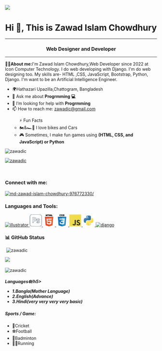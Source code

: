 <img src="https://media.licdn.com/dms/image/v2/D5616AQHcEfFpq_7zig/profile-displaybackgroundimage-shrink_350_1400/profile-displaybackgroundimage-shrink_350_1400/0/1727792451973?e=1733356800&v=beta&t=frDhRCQngxHZ6EoaFPsFKto_6Z88R3iipNH1r_Skgks" />
<h1 align="center">Hi 👋, This is  Zawad Islam Chowdhury</h1>
<hr>
<h3 align="center">Web Designer and Developer</h3>
<hr>
<p><strong>🙋‍♂️About me:</strong>I'm Zawad Islam Chowdhury,Web Developer since 2022 at Icon Computer Technology. I do web developing with Django. I'm do web designing too. My skills are- HTML ,CSS, JavaScript, Bootstrap, Python, Django. I'm want to be an Artificial Intelligence Engineer.</p>

<ul>
  <li>🌍Hathazari Upazilla,Chattogram, Bangladesh</li>
  <li>💬 Ask me about <strong>Progrmming 💻</strong></li>
  <li>🤔 I’m looking for help with <strong>Progrmming </strong> </li>
  <li>📫 How to reach me: 
      <a href="mailto:zawadic@gmail.com">zawadic@gmail.com</a>
  </li>
  <ul>⚡ Fun Facts
    <li>🏍️&🏎️💨 I love bikes and Cars</li>
    <li>🎮 Sometimes, I make fun games using <strong>(HTML, CSS, and JavaScript) or Python</strong></li>
  </ul>
</ul>

<p align="left"> <img src="https://komarev.com/ghpvc/?username=zawadic&label=Profile%20views&color=0e75b6&style=flat" alt="zawadic" /> </p>

<p align="left"> <a href="https://github.com/ryo-ma/github-profile-trophy"><img src="https://github-profile-trophy.vercel.app/?username=zawadic" alt="zawadic" /></a> </p>

<p align="left"> <a href="https://twitter.com/" target="blank"><img src="https://img.shields.io/twitter/follow/?logo=twitter&style=for-the-badge" alt="" /></a> </p>

<h3 align="left">Connect with me:</h3>
<p align="left">
<a href="https://linkedin.com/in/md-zawad-islam-chowdhury-976772330/" target="blank"><img align="center" src="https://raw.githubusercontent.com/rahuldkjain/github-profile-readme-generator/master/src/images/icons/Social/linked-in-alt.svg" alt="md-zawad-islam-chowdhury-976772330/" height="30" width="40" /></a>
</p>

<h3 align="left">Languages and Tools:</h3>
<p align="left">
  <a href="https://www.adobe.com/in/products/illustrator.html" target="_blank" rel="noreferrer"> 
    <img src="https://www.vectorlogo.zone/logos/adobe_illustrator/adobe_illustrator-icon.svg" alt="illustrator" width="40" height="40"/> 
  </a> 
  <a href="https://www.photoshop.com/en" target="_blank" rel="noreferrer"> 
    <img src="https://raw.githubusercontent.com/devicons/devicon/master/icons/photoshop/photoshop-line.svg" alt="photoshop" width="40" height="40"/> 
  </a> 
  <a href="https://www.w3.org/html/" target="_blank" rel="noreferrer"> 
    <img src="https://raw.githubusercontent.com/devicons/devicon/master/icons/html5/html5-original-wordmark.svg" alt="html5" width="40" height="40"/> 
  </a> 
  <a href="https://www.w3schools.com/css/" target="_blank" rel="noreferrer"> 
    <img src="https://raw.githubusercontent.com/devicons/devicon/master/icons/css3/css3-original-wordmark.svg" alt="css3" width="40" height="40"/> 
  </a> 
  <a href="https://developer.mozilla.org/en-US/docs/Web/JavaScript" target="_blank" rel="noreferrer"> 
    <img src="https://raw.githubusercontent.com/devicons/devicon/master/icons/javascript/javascript-original.svg" alt="javascript" width="40" height="40"/> 
  </a> 
  <a href="https://www.python.org" target="_blank" rel="noreferrer"> 
    <img src="https://raw.githubusercontent.com/devicons/devicon/master/icons/python/python-original.svg" alt="python" width="40" height="40"/> 
  </a> 
  <a href="https://www.djangoproject.com/" target="_blank" rel="noreferrer"> 
    <img src="https://cdn.worldvectorlogo.com/logos/django.svg" alt="django" width="40" height="40"/> 
  </a>
</p>

<h3>📊 GitHub Status</h3>
<p>&nbsp;<img align="center" src="https://github-readme-stats.vercel.app/api?username=zawadic&show_icons=true&locale=en" alt="zawadic" /></p>

<img src="https://github-readme-stats.vercel.app/api/top-langs/?username=zawadic" />

<p><img align="center" src="https://github-readme-streak-stats.herokuapp.com/?user=zawadic&" alt="zawadic" /></p>

<h5>Languages🌐/h5>
<ul>
  <li>1.Bangla(Mother Language)</li>
  <li>2.English(Advance)</li>
  <li>3.Hindi(very very very very basic)</li>
</ul>

<h5>Sports / Game:</h5>
<ul>
  <li>🏏Cricket</li>
  <li>⚽Football</li>
  <li>🏸Badminton</li>
  <li>🏃💨Running</li>
</ul>
<!--
<a href="https://pandas.pydata.org/" target="_blank" rel="noreferrer"> 
    <img src="https://raw.githubusercontent.com/devicons/devicon/2ae2a900d2f041da66e950e4d48052658d850630/icons/pandas/pandas-original.svg" alt="pandas" width="40" height="40"/> 
  </a> 
  <a href="https://scikit-learn.org/" target="_blank" rel="noreferrer"> 
    <img src="https://upload.wikimedia.org/wikipedia/commons/0/05/Scikit_learn_logo_small.svg" alt="scikit_learn" width="40" height="40"/> 
  </a> 
  <a href="https://seaborn.pydata.org/" target="_blank" rel="noreferrer"> 
    <img src="https://seaborn.pydata.org/_images/logo-mark-lightbg.svg" alt="seaborn" width="40" height="40"/> 
  </a> 
  <a href="https://www.sqlite.org/" target="_blank" rel="noreferrer"> 
    <img src="https://www.vectorlogo.zone/logos/sqlite/sqlite-icon.svg" alt="sqlite" width="40" height="40"/> 
  </a> 
-->
